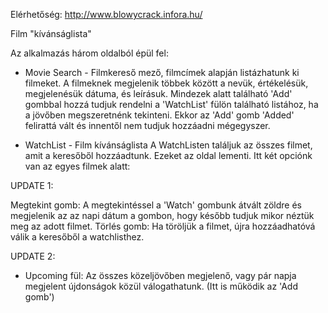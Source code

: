 Elérhetőség: http://www.blowycrack.infora.hu/

Film "kívánságlista"

Az alkalmazás három oldalból épül fel:

- Movie Search - Filmkereső mező, filmcímek alapján listázhatunk ki filmeket.
A filmeknek megjelenik többek között a nevük, értékelésük, megjelenésük dátuma, és leírásuk.
Mindezek alatt található 'Add' gombbal hozzá tudjuk rendelni a 'WatchList' fülön található listához, ha a jövőben megszeretnénk tekinteni.
Ekkor az 'Add' gomb 'Added' felirattá vált és innentől nem tudjuk hozzáadni mégegyszer.

- WatchList - Film kívánságlista
A WatchListen találjuk az összes filmet, amit a keresőből hozzáadtunk. Ezeket az oldal lementi. Itt két opciónk van az egyes filmek alatt:

UPDATE 1:

Megtekint gomb: A megtekintéssel a 'Watch' gombunk átvált zöldre és megjelenik az az napi dátum a gombon, hogy később tudjuk mikor néztük meg az adott filmet.
Törlés gomb: Ha töröljük a filmet, újra hozzáadhatóvá válik a keresőből a watchlisthez.

UPDATE 2:

- Upcoming fül:
  Az összes közeljövőben megjelenő, vagy pár napja megjelent újdonságok közül válogathatunk. (Itt is működik az 'Add gomb')

